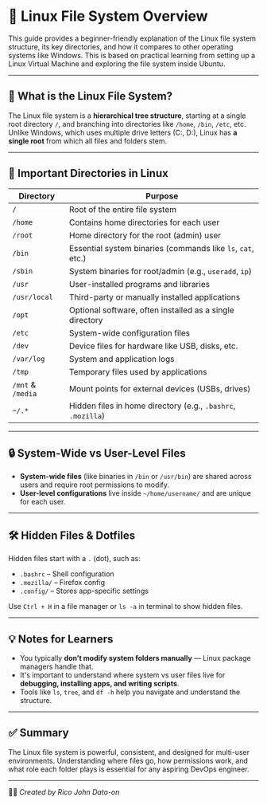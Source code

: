 # 📂 Linux File System Overview

This guide provides a beginner-friendly explanation of the Linux file system structure, its key directories, and how it compares to other operating systems like Windows. This is based on practical learning from setting up a Linux Virtual Machine and exploring the file system inside Ubuntu.

---

## 🧱 What is the Linux File System?

The Linux file system is a **hierarchical tree structure**, starting at a single root directory `/`, and branching into directories like `/home`, `/bin`, `/etc`, etc. Unlike Windows, which uses multiple drive letters (C:, D:), Linux has **a single root** from which all files and folders stem.

---

## 📁 Important Directories in Linux

| Directory         | Purpose                                                      |
| ----------------- | ------------------------------------------------------------ |
| `/`               | Root of the entire file system                               |
| `/home`           | Contains home directories for each user                      |
| `/root`           | Home directory for the root (admin) user                     |
| `/bin`            | Essential system binaries (commands like `ls`, `cat`, etc.)  |
| `/sbin`           | System binaries for root/admin (e.g., `useradd`, `ip`)       |
| `/usr`            | User-installed programs and libraries                        |
| `/usr/local`      | Third-party or manually installed applications               |
| `/opt`            | Optional software, often installed as a single directory     |
| `/etc`            | System-wide configuration files                              |
| `/dev`            | Device files for hardware like USB, disks, etc.              |
| `/var/log`        | System and application logs                                  |
| `/tmp`            | Temporary files used by applications                         |
| `/mnt` & `/media` | Mount points for external devices (USBs, drives)             |
| `~/.*`            | Hidden files in home directory (e.g., `.bashrc`, `.mozilla`) |

---

## 🔒 System-Wide vs User-Level Files

- **System-wide files** (like binaries in `/bin` or `/usr/bin`) are shared across users and require root permissions to modify.
- **User-level configurations** live inside `~/home/username/` and are unique for each user.

---

## 🛠 Hidden Files & Dotfiles

Hidden files start with a `.` (dot), such as:

- `.bashrc` – Shell configuration
- `.mozilla/` – Firefox config
- `.config/` – Stores app-specific settings

Use `Ctrl + H` in a file manager or `ls -a` in terminal to show hidden files.

---

## 💡 Notes for Learners

- You typically **don’t modify system folders manually** — Linux package managers handle that.
- It's important to understand where system vs user files live for **debugging, installing apps, and writing scripts**.
- Tools like `ls`, `tree`, and `df -h` help you navigate and understand the structure.

---

## ✅ Summary

The Linux file system is powerful, consistent, and designed for multi-user environments. Understanding where files go, how permissions work, and what role each folder plays is essential for any aspiring DevOps engineer.

---

🧑‍💻 _Created by Rico John Dato-on_

